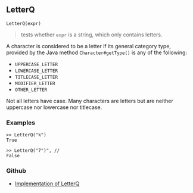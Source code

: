 ## LetterQ

```
LetterQ(expr)
```

> tests whether `expr` is a string, which only contains letters.

A character is considered to be a letter if its general category type, provided by the Java method `Character#getType()` is any of the following:
* `UPPERCASE_LETTER`
* `LOWERCASE_LETTER`
* `TITLECASE_LETTER`
* `MODIFIER_LETTER`
* `OTHER_LETTER`
 
Not all letters have case. Many characters are letters but are neither uppercase nor lowercase nor titlecase.
 
### Examples

```
>> LetterQ("k") 
True

>> LetterQ("7")", //
False 
```

### Github

* [Implementation of LetterQ](https://github.com/axkr/symja_android_library/blob/master/symja_android_library/matheclipse-core/src/main/java/org/matheclipse/core/builtin/StringFunctions.java#L939) 
